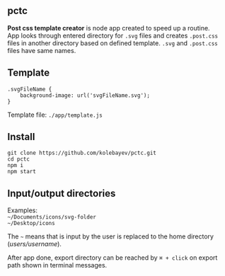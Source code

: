 
## pctc

**Post css template creator**  is node app created to speed up a routine.  
App looks through entered directory for `.svg` files and creates `.post.css` files in another directory based on defined template. `.svg` and `.post.css` files have same names.

## Template
```
.svgFileName {
	background-image: url('svgFileName.svg');
}
```
Template file: `./app/template.js`

## Install
`git clone https://github.com/kolebayev/pctc.git`  
`cd pctc`  
`npm i`  
`npm start`  

## Input/output directories  
Examples:  
`~/Documents/icons/svg-folder`  
`~/Desktop/icons`  

The `~` means that is input by the user is replaced to the home directory (_users/username_).

After app done, export directory can be reached by `⌘ + click` on export path shown in terminal messages.
